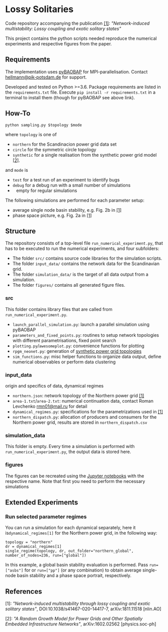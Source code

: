 # Lossy Solitaries

Code repository accompanying the publication [[1]](#references): 
_"Network-induced multistability: Lossy coupling and exotic solitary states"_

This project contains the python scripts needed reproduce the numerical experiments 
and respective figures from the paper.

## Requirements

The implementation uses [pyBAOBAP](https://gitlab.pik-potsdam.de/hellmann/pyBAOBAP) 
for MPI-parallelisation. Contact <hellmann@pik-potsdam.de> for support.

Developed and tested on Python >=3.6. Package requirements are listed in the 
`requirements.txt` file. Execute `pip install -r requirements.txt` in a terminal
to install them (though for pyBAOBAP see above link).

## How-To


```
python sampling.py $topology $mode
```

where `topology` is one of

- `northern` for the Scandinacion power grid data set
- `circle` for the symmetric circle topology
- `synthetic` for a single realisation from the  synthetic power grid model [[2]](#references).

and `mode` is 

- `test` for a test run of an experiment to identify bugs
- `debug` for a debug run with a small number of simulations
- ` ` empty for regular simulations

The following simulations are performed for each parameter setup: 
- average single node basin stability, e.g. Fig. 2b in [[1]](#references)
- phase space picture, e.g. Fig. 2a in [[1]](#references)

## Structure

The repository consists of a top-level file `run_numerical_experiment.py`, that 
 has to be executed to run the numerical experiments, and four subfolders:

- The folder `src/` contains source code libraries for the simulation scripts.
- The folder `input_data/` contains the network data for the Scandinavian grid.
- The folder `simulation_data/` is the target of all data output from a simulation. 
- The folder `figures/` contains all generated figure files.


### src

This folder contains library files that are called from `run_numerical_experiment.py`.

- `launch_parallel_simulation.py`: launch a parallel simulation using pyBAOBAP
- `parameters_and_fixed_points.py`: routines to setup network topologies with different parametrisations, fixed point search
- `plotting.py`/`awesomeplot.py`: convenience functions for  plotting
- `rpgm_neonet.py`: generation of [synthetic power grid topologies](https://gitlab.com/luap-public/random-powergrid)
- `sim_functions.py`: misc helper functions to organize data output, define numerical observables or perform data clustering   

### input_data
 
origin and specifics of data, dynamical regimes


- `northern.json`: network topology of the Northern power grid [[1]](#references)
- `area-1.txt`/`area-2.txt`: numerical continuation data, contact Roman Levchenko <rmn01@mail.ru> for detail
- `dynamical_regimes.py`: specifications for the parametrizations used in [[1]](#references)
- `northern_dispatch.py`: allocation of producers and consumers for the Northern power grid, results are stored in `northern_dispatch.csv`

### simulation_data

This folder is empty. Every time a simulation is performed with `run_numerical_experiment.py`,
the output data is stored here. 

### figures

The figures can be recreated using the [Jupyter notebooks](https://jupyter.org/) 
with the respective name. Note that first you need to perform the necessary simulations


## Extended Experiments

### Run selected parameter regimes

You can run a simulation for each dynamical separately, 
here it is`dynamical_regimes[1]` for the Northern power grid,
in the following way:

```
topology = "northern"
dr = dynamical_regimes[1]
single_regime(topology, dr, out_folder="northern_global", number_of_nodes=236, run=["global"])
```

In this example, a global basin stability evaluation is performed.
Pass `run=["asbs"]` for or `run=["pp"]` (or any combination) to obtain
 average single-node basin stability and a phase space portrait, respectively. 

## References

[1]: _"Network-induced multistability through lossy coupling and exotic solitary states"_, DOI:10.1038/s41467-020-14417-7, arXiv:1811.11518 [nlin.AO]

[2]: _"A Random Growth Model for Power Grids and Other Spatially Embedded Infrastructure Networks"_, arXiv:1602.02562 [physics.soc-ph]


